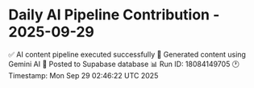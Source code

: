 # Daily AI Pipeline Contribution - 2025-09-29

✅ AI content pipeline executed successfully
🤖 Generated content using Gemini AI
💾 Posted to Supabase database
📊 Run ID: 18084149705
🕐 Timestamp: Mon Sep 29 02:46:22 UTC 2025
